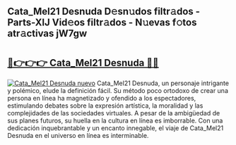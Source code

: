 ## Cata_Mel21 Desnuda D𝚎sn𝚞dos filtr𝚊dos - Parts-XlJ Vid𝚎os filtr𝚊dos - N𝚞evas f𝚘tos atr𝚊ctivas jW7gw

# <h2><a href="http://mb9xxc.tromn.icu/?c=Cata_Mel21+Desnuda">🔗👉👉👉 Cata_Mel21 Desnuda 🔗🔗</a></h2>

[![Cata_Mel21 Desnuda nuevo](https://i.imgur.com/pEAQMta.gif)](http://mb9xxc.tromn.icu/?c=Cata_Mel21+Desnuda)
Cata_Mel21 Desnuda, un personaje intrigante y polémico, elude la definición fácil. Su método poco ortodoxo de crear una persona en línea ha magnetizado y ofendido a los espectadores, estimulando debates sobre la expresión artística, la moralidad y las complejidades de las sociedades virtuales. A pesar de la ambigüedad de sus planes futuros, su huella en la cultura en línea es imborrable. Con una dedicación inquebrantable y un encanto innegable, el viaje de Cata_Mel21 Desnuda en el universo en línea es interminable.

